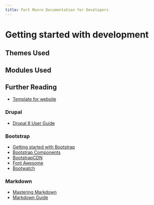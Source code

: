 ```yaml
---
title: Fort Munro Documentation for Developers
---
```

# Getting started with development

## Themes Used

## Modules Used

## Further Reading

* [Template for website][template]

[template]: template.html

### Drupal
* [Drupal 8 User Guide][user]

[user]: https://www.drupal.org/docs/user_guide/en/index.html 

### Bootstrap
* [Getting started with Bootstrap][bootstrap] 
* [Bootstrap Components][components]
* [BootstrapCDN][CDN]
* [Font Awesome][font]
* [Bootwatch][]

[CDN]: https://www.bootstrapcdn.com/
[components]: https://getbootstrap.com/docs/4.0/components/ 
[font]: https://fontawesome.com/
[Bootwatch]: https://bootswatch.com/
[bootstrap]: https://getbootstrap.com/docs/4.0/getting-started/introduction/

### Markdown
* [Mastering Markdown][md1]
* [Markdown Guide][md2]

[md1]: https://guides.github.com/features/mastering-markdown/
[md2]: https://www.markdownguide.org/